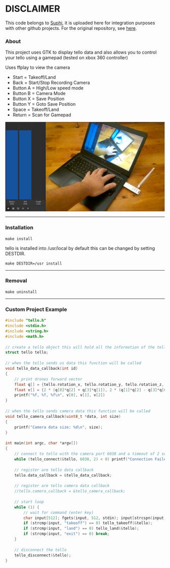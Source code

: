 # DISCLAIMER

This code belongs to [Suphi](https://gitlab.com/Suphi), it is uploaded here for integration purposes with other github projects. For the original repository, see [here](https://gitlab.com/Suphi/Tello). 


### About
This project uses GTK to display tello data and also allows you to control your tello using a gamepad (tested on xbox 360 controller)

Uses ffplay to view the camera

- Start = Takeoff/Land
- Back = Start/Stop Recording Camera
- Button A = High/Low speed mode
- Button B = Camera Mode
- Button X = Save Position
- Button Y = Goto Save Position
- Space = Takeoff/Land
- Return = Scan for Gamepad

![](ScreenShot.png)
***
### Installation
```
make install
```
tello is installed into /usr/local by default this can be changed by setting DESTDIR.
```
make DESTDIR=/usr install
```
***
### Removal
```
make uninstall
```
***
### Custom Project Example
```c
#include "tello.h"
#include <stdio.h>
#include <string.h>
#include <math.h>

// create a tello object this will hold all the information of the tello
struct tello tello;

// when the tello sends us data this function will be called
void tello_data_callback(int id)
{
	// print drones forward vector
	float q[] = {tello.rotation_x, tello.rotation_y, tello.rotation_z, tello.rotation_w};
	float v[] = {2 * (q[0]*q[2] + q[3]*q[1]), 2 * (q[1]*q[2] - q[3]*q[0]), 1 - 2 * (q[0]*q[0] + q[1]*q[1])};
	printf("%f, %f, %f\n", v[0], v[1], v[2])
}

// when the tello sends camera data this function will be called
void tello_camera_callback(uint8_t *data, int size)
{
	printf("Camera data size: %d\n", size);
}

int main(int argc, char *argv[])
{
	// connect to tello with the camera port 6038 and a timeout of 2 seconds
	while (tello_connect(&tello, 6038, 2) < 0) printf("Connection Failed\n");

	// register are tello data callback
	tello.data_callback = &tello_data_callback;

	// register are tello camera data callback
	//tello.camera_callback = &tello_camera_callback;

	// start loop
	while (1) {
		// wait for command (enter key)
		char input[512]; fgets(input, 512, stdin); input[strcspn(input, "\n")] = '\0';
		if (strcmp(input, "takeoff") == 0) tello_takeoff(&tello);
		if (strcmp(input, "land") == 0) tello_land(&tello);
		if (strcmp(input, "exit") == 0) break;
	}

	// disconnect the tello
	tello_disconnect(&tello);
}

```
